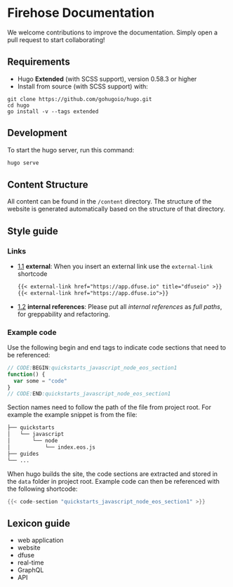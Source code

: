 # Firehose Documentation

We welcome contributions to improve the documentation. Simply open a pull request to start collaborating!

## Requirements

- Hugo **Extended** (with SCSS support), version 0.58.3 or higher
- Install from source (with SCSS support) with:

```
git clone https://github.com/gohugoio/hugo.git
cd hugo
go install -v --tags extended
```

## Development

To start the hugo server, run this command:

```sh
hugo serve
```

## Content Structure

All content can be found in the `/content` directory. The structure of the website is generated automatically based on the structure of that directory.

## Style guide

### Links

- [1.1](#types--primitives) **external**: When you insert an external link use the `external-link` shortcode

  ```markdown
  {{< external-link href="https://app.dfuse.io" title="dfuseio" >}}
  {{< external-link href="https://app.dfuse.io">}}
  ```

- [1.2](#types--primitives) **internal references**: Please put all _internal references_ as _full paths_, for greppability and refactoring.

### Example code

Use the following begin and end tags to indicate code sections that need to be referenced:

```javascript
// CODE:BEGIN:quickstarts_javascript_node_eos_section1
function() {
  var some = "code"
}
// CODE:END:quickstarts_javascript_node_eos_section1
```

Section names need to follow the path of the file from project root.
For example the example snippet is from the file:

```markdown
├── quickstarts
│   └── javascript
│       └── node
│           └── index.eos.js
├── guides
└── ...
```

When hugo builds the site, the code sections are extracted and stored in the `data` folder in project root.
Example code can then be referenced with the following shortcode:
```go
{{< code-section "quickstarts_javascript_node_eos_section1" >}}
```

## Lexicon guide

- web application
- website
- dfuse
- real-time
- GraphQL
- API
